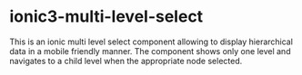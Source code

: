 # ionic3-multi-level-select
This is an ionic multi level select component allowing to display hierarchical data in a mobile friendly manner. The component shows only one level and navigates to a child level when the appropriate node selected.
